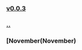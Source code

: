 ### [v0.0.3](https://github.com/littleflute/english/edit/master/voa/VOA%20NEWSCASTS/2016/readme.md)
### [..](..)
### [November(November)

